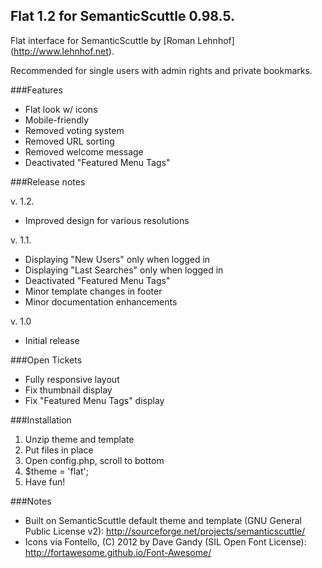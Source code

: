 Flat 1.2 for SemanticScuttle 0.98.5.
------------------------------------

Flat interface for SemanticScuttle by [Roman Lehnhof] (http://www.lehnhof.net).

Recommended for single users with admin rights and private bookmarks.

###Features

* Flat look w/ icons
* Mobile-friendly
* Removed voting system
* Removed URL sorting
* Removed welcome message
* Deactivated "Featured Menu Tags"

###Release notes

v. 1.2.

* Improved design for various resolutions

v. 1.1.

* Displaying "New Users" only when logged in
* Displaying "Last Searches" only when logged in
* Deactivated "Featured Menu Tags"
* Minor template changes in footer
* Minor documentation enhancements

v. 1.0

* Initial release

###Open Tickets

* Fully responsive layout
* Fix thumbnail display
* Fix "Featured Menu Tags" display

###Installation

1. Unzip theme and template
2. Put files in place
3. Open config.php, scroll to bottom
4. $theme = 'flat';
5. Have fun!

###Notes

* Built on SemanticScuttle default theme and template (GNU General Public License v2): http://sourceforge.net/projects/semanticscuttle/
* Icons via Fontello, (C) 2012 by Dave Gandy (SIL Open Font License): http://fortawesome.github.io/Font-Awesome/


